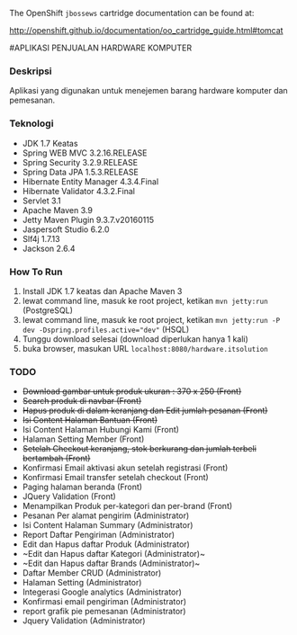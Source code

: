 The OpenShift `jbossews` cartridge documentation can be found at:

http://openshift.github.io/documentation/oo_cartridge_guide.html#tomcat

#APLIKASI PENJUALAN HARDWARE KOMPUTER

### Deskripsi
Aplikasi yang digunakan untuk menejemen barang hardware komputer dan pemesanan.

### Teknologi
* JDK 1.7 Keatas
* Spring WEB MVC 3.2.16.RELEASE
* Spring Security 3.2.9.RELEASE
* Spring Data JPA 1.5.3.RELEASE
* Hibernate Entity Manager 4.3.4.Final
* Hibernate Validator 4.3.2.Final
* Servlet 3.1
* Apache Maven 3.9
* Jetty Maven Plugin 9.3.7.v20160115
* Jaspersoft Studio 6.2.0
* Slf4j 1.7.13
* Jackson 2.6.4

### How To Run
1. Install JDK 1.7 keatas dan Apache Maven 3
2. lewat command line, masuk ke root project, ketikan `mvn jetty:run` (PostgreSQL)
3. lewat command line, masuk ke root project, ketikan `mvn jetty:run -P dev -Dspring.profiles.active="dev"` (HSQL)
4. Tunggu download selesai (download diperlukan hanya 1 kali)
5. buka browser, masukan URL `localhost:8080/hardware.itsolution`

### TODO
* ~~Download gambar untuk produk ukuran : 370 x 250 (Front)~~
* ~~Search produk di navbar (Front)~~
* ~~Hapus produk di dalam keranjang dan Edit jumlah pesanan (Front)~~
* ~~Isi Content Halaman Bantuan (Front)~~
* Isi Content Halaman Hubungi Kami (Front)
* Halaman Setting Member (Front)
* ~~Setelah Checkout keranjang, stok berkurang dan jumlah terbeli bertambah (Front)~~
* Konfirmasi Email aktivasi akun setelah registrasi (Front)
* Konfirmasi Email transfer setelah checkout (Front)
* Paging halaman beranda (Front)
* JQuery Validation (Front)
* Menampilkan Produk per-kategori dan per-brand (Front)
* Pesanan Per alamat pengirim (Administrator)
* Isi Content Halaman Summary (Administrator)
* Report Daftar Pengiriman (Administrator)
* Edit dan Hapus daftar Produk (Administrator)
* ~Edit dan Hapus daftar Kategori (Administrator)~
* ~Edit dan Hapus daftar Brands (Administrator)~
* Daftar Member CRUD (Administrator)
* Halaman Setting (Administrator)
* Integerasi Google analytics (Administrator)
* Konfirmasi email pengiriman (Administrator)
* report grafik pie pemesanan (Administrator)
* Jquery Validation (Administrator)
